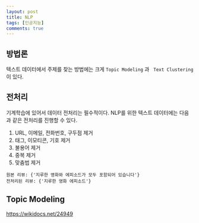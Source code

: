 ```yaml
---
layout: post
title: NLP
tags: [인공지능]
comments: true
---
```


## 방법론

텍스트 데이터에서 주제를 찾는 방법에는 크게 `Topic Modeling` 과 ` Text Clustering`이 있다.

## 전처리

기계학습에 있어서 데이터 전처리는 필수적이다. NLP를 위한 텍스트 데이터에는 다음과 같은 전처리를 진행할 수 있다.

1. URL, 이메일, 전화번호, 구두점 제거
2. 태그, 이모티콘, 기호 제거
3. 불용어 제거
4. 중복 제거
5. 맞춤법 제거

```
원본 리뷰: {'지루한 영화와 에피소드가 모두 포함되어 있습니다'} 
전처리된 리뷰: {'지루한 영화 에피소드'}
```

## Topic Modeling

https://wikidocs.net/24949
